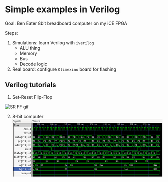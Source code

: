 # Simple examples in Verilog

Goal: Ben Eater 8bit breadboard computer on my iCE FPGA

Steps:
  1. Simulations: learn Verilog with `iverilog`
      - ALU thing
      - Memory
      - Bus
      - Decode logic
  2. Real board: configure `Olimexino` board for flashing 

## Verilog tutorials
  1. Set-Reset Flip-Flop

  ![SR FF gif](./04_srff_lat/srff.gif)

  2. 8-bit computer
  ![Fibonacci](./8bit/fib.png)
